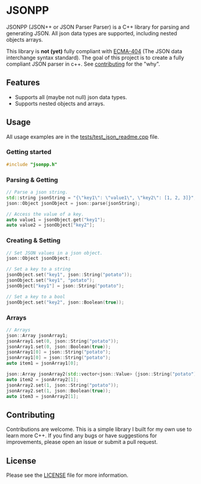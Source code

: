 # JSONPP

JSONPP (JSON++ or JSON Parser Parser) is a C++ library for parsing and generating JSON. All json data types are supported,
including nested objects arrays.

This library is **not (yet)** fully compliant
with [ECMA-404](https://ecma-international.org/publications-and-standards/standards/ecma-404/) (The JSON data
interchange syntax standard). The goal of this project is to create a fully compliant JSON parser in c++.
See [contributing](#contributing) for the "why".

## Features

- Supports all (maybe not null) json data types.
- Supports nested objects and arrays.

## Usage

All usage examples are in the [tests/test_json_readme.cpp](tests/test_json_readme.cpp) file.

### Getting started

```c++
#include "jsonpp.h"
```

### Parsing & Getting

```c++
// Parse a json string.
std::string jsonString = "{\"key1\": \"value1\", \"key2\": [1, 2, 3]}";
json::Object jsonObject = json::parse(jsonString);

// Access the value of a key.
auto value1 = jsonObject.get("key1");
auto value2 = jsonObject["key2"];
```

### Creating & Setting

```c++
// Set JSON values in a json object.
json::Object jsonObject;

// Set a key to a string
jsonObject.set("key1", json::String("potato"));
jsonObject.set("key1", "potato");
jsonObject["key1"] = json::String("potato");

// Set a key to a bool
jsonObject.set("key2", json::Boolean(true));
```

### Arrays

```c++
// Arrays
json::Array jsonArray1;
jsonArray1.set(0, json::String("potato"));
jsonArray1.set(0, json::Boolean(true));
jsonArray1[0] = json::String("potato");
jsonArray1[0] = json::String("potato");
auto item1 = jsonArray1[0];

json::Array jsonArray2(std::vector<json::Value> {json::String("potato"), json::Boolean(true)});
auto item2 = jsonArray2[1];
jsonArray2.set(1, json::String("potato"));
jsonArray2.set(1, json::Boolean(true));
auto item3 = jsonArray2[1];
```

## Contributing

Contributions are welcome. This is a simple library I built for my own use to learn more C++. If you find any bugs
or have suggestions for improvements, please open an issue or submit a pull request.

## License

Please see the [LICENSE](LICENSE) file for more information.